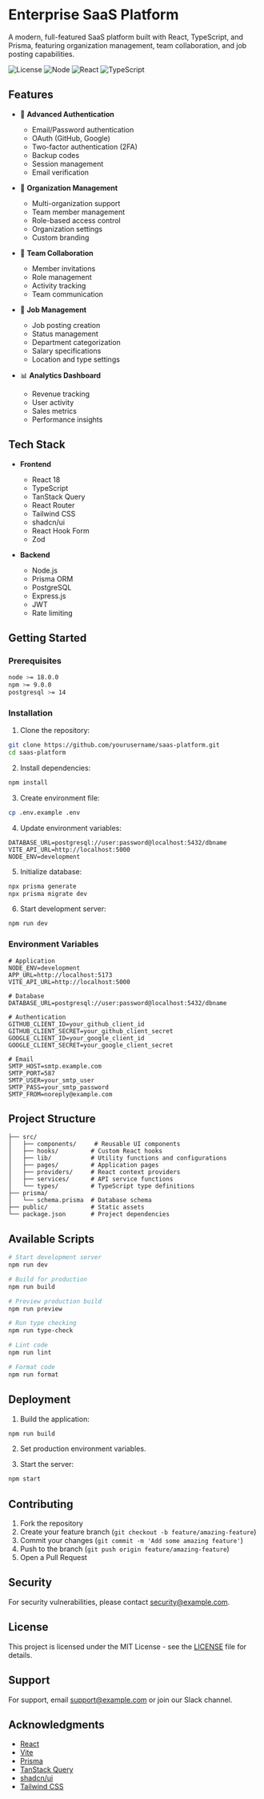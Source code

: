# Enterprise SaaS Platform

A modern, full-featured SaaS platform built with React, TypeScript, and Prisma, featuring organization management, team collaboration, and job posting capabilities.

![License](https://img.shields.io/badge/license-MIT-blue.svg)
![Node](https://img.shields.io/badge/node-%3E%3D%2018.0.0-brightgreen)
![React](https://img.shields.io/badge/react-%5E18.2.0-blue)
![TypeScript](https://img.shields.io/badge/typescript-%5E5.2.2-blue)

## Features

- 🔐 **Advanced Authentication**
  - Email/Password authentication
  - OAuth (GitHub, Google)
  - Two-factor authentication (2FA)
  - Backup codes
  - Session management
  - Email verification

- 🏢 **Organization Management**
  - Multi-organization support
  - Team member management
  - Role-based access control
  - Organization settings
  - Custom branding

- 👥 **Team Collaboration**
  - Member invitations
  - Role management
  - Activity tracking
  - Team communication

- 💼 **Job Management**
  - Job posting creation
  - Status management
  - Department categorization
  - Salary specifications
  - Location and type settings

- 📊 **Analytics Dashboard**
  - Revenue tracking
  - User activity
  - Sales metrics
  - Performance insights

## Tech Stack

- **Frontend**
  - React 18
  - TypeScript
  - TanStack Query
  - React Router
  - Tailwind CSS
  - shadcn/ui
  - React Hook Form
  - Zod

- **Backend**
  - Node.js
  - Prisma ORM
  - PostgreSQL
  - Express.js
  - JWT
  - Rate limiting

## Getting Started

### Prerequisites

```bash
node >= 18.0.0
npm >= 9.0.0
postgresql >= 14
```

### Installation

1. Clone the repository:
```bash
git clone https://github.com/yourusername/saas-platform.git
cd saas-platform
```

2. Install dependencies:
```bash
npm install
```

3. Create environment file:
```bash
cp .env.example .env
```

4. Update environment variables:
```env
DATABASE_URL=postgresql://user:password@localhost:5432/dbname
VITE_API_URL=http://localhost:5000
NODE_ENV=development
```

5. Initialize database:
```bash
npx prisma generate
npx prisma migrate dev
```

6. Start development server:
```bash
npm run dev
```

### Environment Variables

```env
# Application
NODE_ENV=development
APP_URL=http://localhost:5173
VITE_API_URL=http://localhost:5000

# Database
DATABASE_URL=postgresql://user:password@localhost:5432/dbname

# Authentication
GITHUB_CLIENT_ID=your_github_client_id
GITHUB_CLIENT_SECRET=your_github_client_secret
GOOGLE_CLIENT_ID=your_google_client_id
GOOGLE_CLIENT_SECRET=your_google_client_secret

# Email
SMTP_HOST=smtp.example.com
SMTP_PORT=587
SMTP_USER=your_smtp_user
SMTP_PASS=your_smtp_password
SMTP_FROM=noreply@example.com
```

## Project Structure

```
├── src/
│   ├── components/     # Reusable UI components
│   ├── hooks/         # Custom React hooks
│   ├── lib/           # Utility functions and configurations
│   ├── pages/         # Application pages
│   ├── providers/     # React context providers
│   ├── services/      # API service functions
│   └── types/         # TypeScript type definitions
├── prisma/
│   └── schema.prisma  # Database schema
├── public/            # Static assets
└── package.json       # Project dependencies
```

## Available Scripts

```bash
# Start development server
npm run dev

# Build for production
npm run build

# Preview production build
npm run preview

# Run type checking
npm run type-check

# Lint code
npm run lint

# Format code
npm run format
```

## Deployment

1. Build the application:
```bash
npm run build
```

2. Set production environment variables.

3. Start the server:
```bash
npm start
```

## Contributing

1. Fork the repository
2. Create your feature branch (`git checkout -b feature/amazing-feature`)
3. Commit your changes (`git commit -m 'Add some amazing feature'`)
4. Push to the branch (`git push origin feature/amazing-feature`)
5. Open a Pull Request

## Security

For security vulnerabilities, please contact security@example.com.

## License

This project is licensed under the MIT License - see the [LICENSE](LICENSE) file for details.

## Support

For support, email support@example.com or join our Slack channel.

## Acknowledgments

- [React](https://reactjs.org/)
- [Vite](https://vitejs.dev/)
- [Prisma](https://www.prisma.io/)
- [TanStack Query](https://tanstack.com/query)
- [shadcn/ui](https://ui.shadcn.com/)
- [Tailwind CSS](https://tailwindcss.com/)